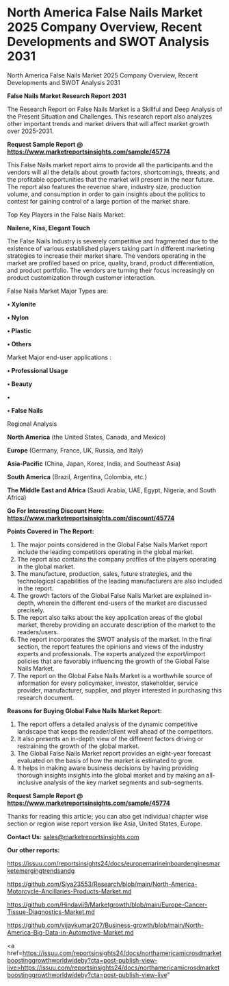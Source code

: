 # North America False Nails Market 2025 Company Overview, Recent Developments and SWOT Analysis 2031
 North America False Nails Market 2025 Company Overview, Recent Developments and SWOT Analysis 2031

<strong>False Nails Market Research Report 2031</strong>

The Research Report on False Nails Market is a Skillful and Deep Analysis of the Present Situation and Challenges. This research report also analyzes other important trends and market drivers that will affect market growth over 2025-2031.

<strong>Request Sample Report @ <a href=https://www.marketreportsinsights.com/sample/45774>https://www.marketreportsinsights.com/sample/45774</a></strong>

This False Nails market report aims to provide all the participants and the vendors will all the details about growth factors, shortcomings, threats, and the profitable opportunities that the market will present in the near future. The report also features the revenue share, industry size, production volume, and consumption in order to gain insights about the politics to contest for gaining control of a large portion of the market share.

Top Key Players in the False Nails Market:

<strong>Nailene, Kiss, Elegant Touch</strong>

The False Nails Industry is severely competitive and fragmented due to the existence of various established players taking part in different marketing strategies to increase their market share. The vendors operating in the market are profiled based on price, quality, brand, product differentiation, and product portfolio. The vendors are turning their focus increasingly on product customization through customer interaction.

False Nails Market Major Types are:

<strong>•  Xylonite

•  Nylon

•  Plastic

•  Others</strong>

Market Major end-user applications :

<strong>•  Professional Usage

•  Beauty

•  

•  False Nails</strong>

Regional Analysis

</u><strong><b>North America</b></strong> (the United States, Canada, and Mexico)

<strong><b>Europe </b></strong>(Germany, France, UK, Russia, and Italy)

<strong><b>Asia-Pacific</b></strong> (China, Japan, Korea, India, and Southeast Asia)

<strong><b>South America</b></strong> (Brazil, Argentina, Colombia, etc.)

<strong><b>The Middle East and Africa</b></strong> (Saudi Arabia, UAE, Egypt, Nigeria, and South Africa)

<strong>Go For Interesting Discount Here: <a href=https://www.marketreportsinsights.com/discount/45774>https://www.marketreportsinsights.com/discount/45774</a></strong>

<strong>Points Covered in The Report:</strong>
<ol>
  <li>The major points considered in the Global False Nails Market report include the leading competitors operating in the global market.</li>
  <li>The report also contains the company profiles of the players operating in the global market.</li>
  <li>The manufacture, production, sales, future strategies, and the technological capabilities of the leading manufacturers are also included in the report.</li>
  <li>The growth factors of the Global False Nails Market are explained in-depth, wherein the different end-users of the market are discussed precisely.</li>
  <li>The report also talks about the key application areas of the global market, thereby providing an accurate description of the market to the readers/users.</li>
  <li>The report incorporates the SWOT analysis of the market. In the final section, the report features the opinions and views of the industry experts and professionals. The experts analyzed the export/import policies that are favorably influencing the growth of the Global False Nails Market.</li>
  <li>The report on the Global False Nails Market is a worthwhile source of information for every policymaker, investor, stakeholder, service provider, manufacturer, supplier, and player interested in purchasing this research document.</li>
</ol>
<strong>Reasons for Buying Global False Nails Market Report:</strong>

<ol>
  <li>The report offers a detailed analysis of the dynamic competitive landscape that keeps the reader/client well ahead of the competitors.</li>
  <li>It also presents an in-depth view of the different factors driving or restraining the growth of the global market.</li>
  <li>The Global False Nails Market report provides an eight-year forecast evaluated on the basis of how the market is estimated to grow.</li>
  <li>It helps in making aware business decisions by having providing thorough insights insights into the global market and by making an all-inclusive analysis of the key market segments and sub-segments.</li>
</ol>
<strong>Request Sample Report @ <a href=https://www.marketreportsinsights.com/sample/45774>https://www.marketreportsinsights.com/sample/45774</a></strong>


Thanks for reading this article; you can also get individual chapter wise section or region wise report version like Asia, United States, Europe.

<strong>Contact Us:</strong>
sales@marketreportsinsights.com

<strong>Our other reports:</strong>

<a href=https://issuu.com/reportsinsights24/docs/europemarineinboardenginesmarketemergingtrendsandg>https://issuu.com/reportsinsights24/docs/europemarineinboardenginesmarketemergingtrendsandg</a>

<a href=https://github.com/Siya23553/Research/blob/main/North-America-Motorcycle-Ancillaries-Products-Market.md>https://github.com/Siya23553/Research/blob/main/North-America-Motorcycle-Ancillaries-Products-Market.md</a>

<a href=https://github.com/Hindavii9/Marketgrowth/blob/main/Europe-Cancer-Tissue-Diagnostics-Market.md>https://github.com/Hindavii9/Marketgrowth/blob/main/Europe-Cancer-Tissue-Diagnostics-Market.md</a>

<a href=https://github.com/vijaykumar207/Business-growth/blob/main/North-America-Big-Data-in-Automotive-Market.md>https://github.com/vijaykumar207/Business-growth/blob/main/North-America-Big-Data-in-Automotive-Market.md</a>

<a href=https://issuu.com/reportsinsights24/docs/northamericamicrosdmarketboostinggrowthworldwideby?cta=post-publish-view-live>https://issuu.com/reportsinsights24/docs/northamericamicrosdmarketboostinggrowthworldwideby?cta=post-publish-view-live</a>"
